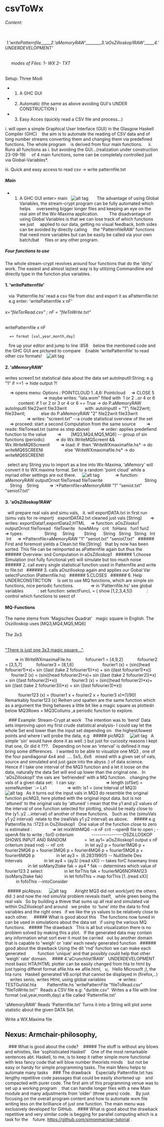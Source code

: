 # csvToWx
###### Content: 
######      1.'writePatternfile_____2.'aMemoryRAW'________3.'aOsZilloskop1RAW'_____4.'UNDERDEVELOPMENT'
######      modes of Files: 1- WX 2- TXT
Setup: Three Modi  
- 1. A GHC GUI
- 2. Automatic (the same as above avoiding GUI's UNDER CONSTRUCTION )
- 3. Easy Acces (quickly read a CSV file and process...)

i. will open a simple Graphical User Interface (GUI) in the Glasgow Haskell Compiler (GHC)
   the aim is to automate the reading of CSV data and of long number streams converting
   them and changing them via predefined functions. The whole program
   is derived from four main functions.
   
ii. Runs all functions as i. but avoiding the GUI...(realization under construction 23-09-19)
    of 4 main functions, some can be completely controlled just via Global-Variables*.

iii. Quick and easy access to read csv -> write patternfile.txt
##### Main
- 1. A GHC GUI
enter> main
  ![alt tag](https://github.com/CBroemse/cvsToWx/blob/master/Manual1.png)
  
    The advantage of using Global Variables, the stream-crypt program can be fully automated which helps
    overseeing bigger longer files and keeping an eye on the real aim of the Wx-Maxima application.
    
    The disadvantage of using Global Variables is that we can lose track of which functions we just
    applied to our data, getting no visual feedback, both sides can be avoided by directly calling
    the "PatternfileRAW' functions that need more variables but can be easily be called via your own batch/bat
    files or any other program. 

##### Four functions to use   
The whole stream-crypt revolves around four functions that do the 'dirty' work. 
The easiest and almost laziest way is by utilizing Commandline and directly type in
the function plus variables.
#### 1. 'writePatternfile' 
   via 'Patternfile.hs' read a csv file from disc and export it as aPatternfile.txt
   e.g enter: 'writePatternfile x nF'
   
###### x="fileTorRead.csv" ; nF = "fileToWrite.txt" 
writePatternfile x nF 

      => format [val,year,month,day]
   fire up your editor and jump to line :858
   below the mentioned code and the GHC GUI are pictured to compare
   Enable 'writePatternfile' to read other csv formats!
   ![alt tag](https://github.com/CBroemse/cvsToWx/blob/master/Manual2.png)

#### 2. 'aMemoryRAW'  
writes screen1.txt statistical data about the data set
autoInputII:String; e.g "1" if ==1 -> hide output ?!
          
    => opens menu: Options : POINTCLOUD 1..4,6: Pointcloud
    => CLOSE 5
                              
    => maybe writes: "lala.wxm" filled with  1 or 2 ..or 4 or 6
             content: if 1 or 2 or 3 or 4 or 6 == True -> do P.aMemoryRAW autoInputII file22writ file33writ
                with: autoInputII = "1"; file22writ; file33writ;
               else do P.aMemoryRAW "2" file22writ file33writ
                          
        => writes: "screenI.txt" --a crude statistical overview of the set 
        => proceed: start a second Computation from the same source
        => reads: fileToread.txt (same as step above)
        => order: applies predefiend function to the value 
        =>        [MQ3,MQ4,MQ5,MQ6] -- group of sin functions (periodic)
        => do Wx.WriteMQScreenI && Wx.WriteMQ6ScreenII
        => load: if  then 'WriteWXmaximafile.hs* -> do writeMQ6SCREENI
                 else 'WriteWXmaximafile.hs* -> do writeMQ6SCREENII
                 
  select any String you to import as a line into Wx-Maxima, 'aMemory' will convert it to
WX.maxima format. Set to a random 'point cloud' while a myriad other settings are out there.
  
  ![alt tag](https://github.com/CBroemse/cvsToWx/blob/master/Manual3.png)  
  
        => function: aMemoryRAW outputOrnot fileToread fileTowrite 
                                  String     String    String
        => :*Patternfile>aMemoryRAW "1" "seniot.txt" "seniot7.txt"             
   
#### 3. 'aOsZilloskop1RAW'
  will prepare real vals and simu vals, 
  it. will exportDATA.txt in first run (simu vals for re-import)
  exportDATA2.txt cleaned just vals [String]
  
    => writes: exportDatat1,exportData2,HTML
    => function: aOsZilosko1 outputOrnot fileToread   fileTowrite   howMAny   crit   foHans   fun1 fun2
    => types:                  String     String        String      String   String   String   Int  Int
    => *Patternfile>aMemoryRAW "1" "seniot.txt" "seniot7.txt"
  ###### First and foremost yields a Clean.txt file:[String]
  that by now has been sorted. This file can be reimported as aPatternfile again but thus the 
  ###### Overview: snd Computation in aOsZilloskop1
  ###### 1.choose Simulation (not fully functional yet) will simulate but too much noise
  ###### 2. call every single statistical function used in Patternfile and write to file.txt
  ###### 3. calls aOszilloskop again and applies our Gobal Var selectFunction (Patternfile.hs)
  ###### 5.CLOSES
  ###### 6. Help UNDERCONSTRCTION
  
  Is set to use MQ functions, which are simple sin functions, nice periodic functions. 
  
           => in 'Patternfile.hs' see global variables 
           : set function: selectFuncL = ( show [1,2,3,4,5]) 
           : control which functions to seect of 
  


#### MQ-Functions
The name stems from 'Magisches Quadrat'
  magic square in English. The Oszilloskop uses [MQ3,MQ4,MQ5,MQ6]
###### The 3x3.
["There is just one 3x3 magic square..."](https://www.grogono.com/magic/3x3.php).

        => in WriteWXmaximaFile.hs
           fofourier1 = [4,9,2]
           fofourier2 = [3,5,7]
           fofourier3 = [8,1,6]
           
           fourier1 (x) = (sin((head fofourier1)*x)+ sin ((last (take 2 fofourier1))*x) + sin ((last fofourier1)*x)) 
           fourier2 (x) = (sin((head fofourier2)*x)+ sin ((last (take 2 fofourier2))*x) + sin ((last fofourier2)*x))
           fourier3 (x) = (sin((head fofourier2)*x)+ sin ((last (take 2 fofourier3))*x) + sin ((last fofourier3)*x))

           fourier123 (x) = (fourier1 x + fourier2 x + fourier3 x)*(1/90)
Remarkably fourier123 (x) Reihen und spalten are the same function which as a argument the thing behaves a little bit like a 
magic square as plottedn below MQ3Rows = MQ3Collums ,a periodic function to explore.


  
 ### Example: Stream-Crypt at work
  The intention was to 'bend' Data sets improving upon my first crude statistical analysis- I could say let the whole Set end lower than the input set depending on
  the highest/lowest points and where I will probe the data, e.g
  ##### picMQ3:
   ![alt tag](https://github.com/CBroemse/cvsToWx/blob/master/MQ3.png)
  A simple 'sin' would have done it as well :) but just for curiosity reasons I kept that one, Or did it ???.
  Depending on how an 'interval' is defined it may bring some differences.
  I wanted to be able to visualize one MQ3 , one of the four pandiagonal 4x4 and  .... 5x5,..6x6
  mixed with a given set of vals, source and simulated and just gaze into the abyss :) of data science.
  Hence if I take one interval of the MQ3 function and a let it loose on the data, naturally the data Set will end up lower than the original one. 
  In 'aOsZilloskop1' the vals are 'befriended' with a MQ function.
  changing the vals of a given data set:
  I can say:       
  
                => length (ofSet) = someNumber `:= Ls1
                => with: ls1 = (one Interval of MQ3)
  
  ![alt tag](https://github.com/CBroemse/csvToWx/blob/master/MQ3mixVal_Val_SimuVals.png)
  As it turns out the input vals in MQ3 do resemble the original function picMQ3, here plotted with the original input data. but is not 'attuned' to the original vals by 'attuned' i mean that the y1 and y2 values of the interval of one function selected for plotting, should be really close to the (y1..y2 ...interval) of another of these functions. 
  Such as the (simuVals y1 y2 interval)  relate to the (realVals y1 y2 interval) as above.
 
  ##### e.g Patternfile.hs :1723 in OsZilloskop1
  One value of the function close to zero is estimated :
       
        => let mixWithMQ6 --x nF crit --openB file to open ; -openA file to write ; forD criterium
              ----------------OSZILLOSKOP SHOWS INPUT AND RANDOM
              =  let ay1= aOsZilloskop1 output x nF criterium (read rnd) -- nF crit
                 in let ay2 p = fourier1MQ6 p + fourier2MQ6 p + fourier3MQ6 p + fourier4MQ6 p + fourier5MQ6 p + fourier6MQ6 p 
                 in let ay3 =  (6.28319901) -- NullStelle Des Intervals
                 in let ay4 = (ay3/ (read xX)) -- takes forC howmany lines  
                 in let soMany2take fak = ay4 * fak -- determines which value of fourier123 2 select
                 in let forThis fak = fourierMQ6NOPAN123 (soMany2take fak)
                 in let fofoThis = map forThis [1..(read xX)]
                 in fofoThis --intoConsider

  ##### picAbyss:
  
   ![alt tag](https://github.com/CBroemse/csvToWx/blob/master/allMQsRealVals_Simus.png)
   
  Alright MQ3 did not work(yet) the others did :) and now the red simuVal problem reveals itself,
  while green being the real vals
  So by building a thieve that sums up all real and simulated val within OsZilloskop1 and around 
  we probe  to 'tune' into the data to find variables and the right ones 
  if we like the ys values to be relatively close to each other. 
  
  ##### What is good about this
  The functions now tuned in can be used in simulations about the data set
  if using the various MQ functions.
  ##### The drawback
  This is all but visualization there is no problem solved by making this a plot.
  If the generated data may contain any information what sort ever it must be carried
  out by another domain that is capable to 'weigh' or 'rate' each newly generated function
  ###### good about the drawback Using the dit 'rnd' function we can make each generated
         function 'unique' and that possibly could help that other 'weigh' rate' domain.
   #### 4.'aCrunchlist1RAW'
  UNDERDEVELOPMENT
  most basic HTA/HTML plotter can be easily changed from hta to html by 
  just typing differet format afile.hta <=> afile.html, 
  u,
  Hello Microsoft ;), the hta runs 
  Haskell generated VB.script that cannot be displayed in (firefox,..)
  
  writes senio, writes Html, using global variables   
       => writes: TESTGuiVal.hta
       
Patternfile.hs
'writePatternFile "fileToRead.csv" "fileToWrite.txt"'
 Reads a CSV file e.g: "durble.csv"
 Writes a a file with line format (val,year,month,day) a file called 'Patternfile.txt'

'aMemoryRAW'
Reads 'Patternfile.txt'
Turns it into a String will plot some statistic about the given DATA Set.

Write a WX.Maxima file
## Nexus: Armchair-philosophy,
   ### What is good about the code?
   ##### The stuff is without any blows and whistles, like 'sophisticated Haskell'
   One of the most remarkable sentences abt. Haskell, to me, is to keep it rather
simple more functional with less fancy code that will blow number theorists minds
   but not be easy or handy for simple programming tasks. The main Menu helps to automate many tasks
   ### The drawback
   Especially Patternfile.txt has lengthy repetitive code passages that could be easily shortened up 
   and compacted with purer code. The first aim of this programming venue was to set up a working program
   that can handle longer files with a new Main module and many adjustments from 'older' (three years) code.
   By just focusing on the overall program content and how to automate wxm file writing less
on the brilliance of just one function. The main menu was exclusively developed for GitHub.
   #### What is good about the drawback 
repetitive and very similar code is begging for parallel computing which is a task for the 
   future. https://github.com/simonmar/par-tutorial .




